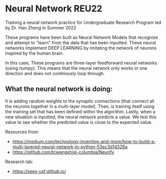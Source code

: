 # Neural Network REU22
Training a neural network practice for Undergraduate Research Program led by Dr. Hao Zheng in Summer 2022



These programs have been built as Neural Network Models that recognize and attempt to "learn" from the data that has been inputted. 
These neural networks implement DEEP LEARNING by imitating the network of neurons inspired by the human brain. 

In this case, 
These programs are three-layer feedforward neural networks (using numpy). This means that the neural network only works in one direction
and does not continously loop through. 

## What the neural network is doing:
It is adding random weights to the synaptic connections (that connect all the neurons together in a multi-layer model). Then, is training itself using 
the training set that has been defined within the algorithm. Lastly, when a new situation is inputted, the neural network predicts a value. 
We test this value to see whether the predicted value is close to the expected value. 

Resources from: 
* <https://medium.com/technology-invention-and-more/how-to-build-a-multi-layered-neural-network-in-python-53ec3d1d326a>
* <https://github.com/tcwangshiqi-columbia/Neurify>

Research lab: 
* <https://sees-usf.github.io/>
